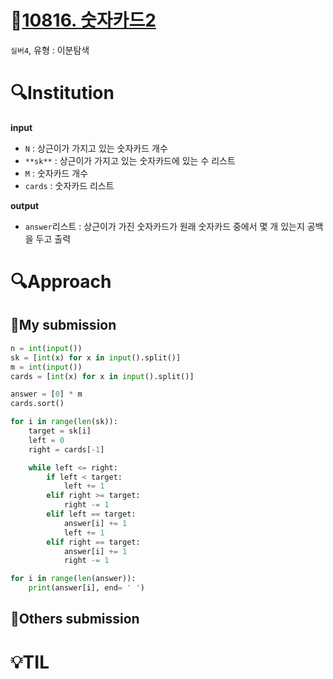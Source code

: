 # 📖[10816. 숫자카드2](https://www.acmicpc.net/problem/10816)
`실버4`, 유형 : 이분탐색

# 🔍Institution

**input**

- `N` : 상근이가 가지고 있는 숫자카드 개수
- `**sk**` : 상근이가 가지고 있는 숫자카드에 있는 수 리스트
- `M` : 숫자카드 개수
- `cards` : 숫자카드 리스트

**output**

- `answer`리스트 : 상근이가 가진 숫자카드가 원래 숫자카드 중에서 몇 개 있는지 공백을 두고 출력

# 🔍Approach

## 🚩My submission

```python
n = int(input())
sk = [int(x) for x in input().split()]
m = int(input())
cards = [int(x) for x in input().split()]

answer = [0] * m
cards.sort()       

for i in range(len(sk)):
    target = sk[i]
    left = 0
    right = cards[-1]

    while left <= right:
        if left < target:
            left += 1
        elif right >= target:
            right -= 1
        elif left == target:
            answer[i] += 1
            left += 1
        elif right == target:
            answer[i] += 1
            right -= 1

for i in range(len(answer)):
    print(answer[i], end= ' ')
```

## 🚩Others submission

# 💡TIL
